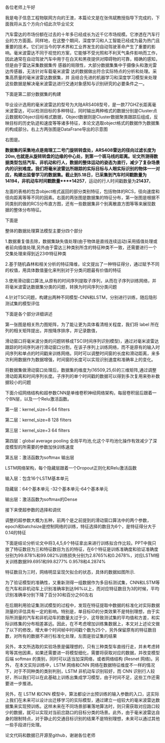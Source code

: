 各位老师上午好

我是电子信息工程物联网方向的王澳，本篇论文是在张伟斌教授指导下完成的，下面我将从五个方向介绍此次毕业论文

汽车雷达的市场份额在过去的十年多已经成长为近千亿市场规模。它渗透在汽车行业的方方面面。同样地，在这整个期间，深度学习和人工智能已经成为最为热门且重要的技术。它们对当今的学术界和工业界发生的自动驾驶革命产生了重要的影响。毫米波雷达不同于视觉的方案，它能够不受光照和不利天气条件影响而工作，因此通常在自动驾驶汽车中用于在白天和黑夜提供对障碍物的可靠，精确的感知，但是由于雷达采集数据集传 感器的局限性，大部分数据集集中于摄像头和激光雷达传感器，无法针对车载毫米波雷 达的数据做出符合实际特点的分析和处理。采集高质量的毫米波雷达数据集，并 且结合先进的机器学习和深度学习模型来处理这些数据是解决毫米波雷达进行交通对象感知与识别研究的必要条件之一。

下面是第二部分数据集的构建

毕业设计选用的毫米波雷达的型号为大陆ARS408型号，是一款77GHZ长距离毫米波雷达，可以检测目标的多种特征，同时输出两种格式的数据分别是Cluster点云数据和Object目标格式数据，Object数据则是Cluster数据聚类跟踪后组成，反映目标的历史轨迹和速度等等诸多特征，本论文选取object格式的数据作为数据集的构成部分。右上方两张图是DataFrane导出的示意图

右图是。

**数据集的采集地点是南理工二号门旋转转盘处，****ARS408****雷达的径向过滤长度为****20m,****也就是从旋转转盘的边缘的中心处，到第一个斑马线的距离****。****论文****所****测得数据类型包括汽车、非机动和行人，数据的整体运动的姿态为直行，减少了复杂场景内的识别难度。我们将毫米波雷达所跟踪的实际目标与人眼实际识别的物体一一对应，构建出监督学习的数据集。截止到****5.18****日，已采集到汽车时间戳数量为****14194****，非机动车时间戳数量****14257**，运动的行人时间戳数量为****21437****。

左面的表格的包含object格式返回的部分类别特征，包括物体的RCS，径向速度和径向距离等等不同的因素。右面的两张图是数据集的特征分布，第一张图是根据不同类别的做的RCS分布直方图，还有一些数据集非个别离散直方图等等来展现数据的整体分布特征。

下面是

整体的数据处理算法模型主要分四个部分

1.数据重复值去除，数据集缺失值处理(由于物体是直线连续运动)采用插值处理或者前向插值处理,另外由于雷达三种类别所含的特征种类不一致，还需要进行一个交集处理来得到近23中特征种类

2.基于随机森林和相关分析的特征降维，论文提出了一种特征得分，通过赋予不同的权值，用具体数值量化来判别对于分类问题最有价值的特征

3.使用滑动窗口算法,从原有的时间序列提取子序列，从而在子序列训练网络，并将毫米波雷达数据集分类的问题，转换为时间序列分类问题

4.针对TSC问题，构建出两种不同模型-CNN和LSTM，分别进行训练，随后隐形测试集的模型评估

下面是各个部分详细讲述

第一张图是相关热力图矩阵，为了能让更为具体看清相关程度，我们将 label 所在列的相关矩阵提出，并按降序排序，并记录数值，



滑动窗口将毫米波分类的问题转移成TSC(时间序列识别模型)，通过对毫米波雷达跟踪的时间序列进行滑动窗口分割，在该子序列上训练网络，而不是原有的输入时间序列和单点的时间戳来训练网络。同时可以调整时间窗的长度和滑动距离，来多次利用数据作为数据增强，时间窗的长度可以实现识别速度和准确率上的变化。

将数据集做滑动窗口处理后，数据集的维度为(16509,25,6)的三维矩阵,通过调整滑动距离和时间序列长度。子序列的单个时间戳的数据可以得到多次复用来弥补数据较小的问题

下面介绍网络结构和超参数CNN是单维卷积神经网络架构，每层卷积层后跟着一个BN层，以及一个Relu激活函数。

第一层：kernel_size=5 64 filters

第二层：kernel_size=8 128 filters

第三层：kernel_size=3 64 filters

第四层：global average pooling 全局平均池,化这个平均池化操作有效减少了深度模型的所需要的参数加快训练速度

第五层：激活函数为softmax 输出层

LSTM网络架构，每个隐藏层跟着一个Dropout正则化和Relu激活函数

输入层：包含16个LSTM基本单元

隐藏层：64个基本单元 -32个基本单元-64个基本单元

输出层：激活函数为softmax的Dense

接下来使超参数的选择和调优

调整的超参数大概为五种，前两个是之前提到的滑动窗口算法中的两个参数，epoch和batchsize是控制网络的训练，特征选择的数目为6个，是特征得分大于0.14的特征

下面是结论分析论文中将3,4,5,6个特征拿出来进行训练拟合作比较。PPT中我只放了特征数目为三和特征数目为五的特征，在6个特征是训练准确度和验证准确度分别为99.878%和99.082%训练损失分别为2.8765%和0.2678%，对应LSTM相关训练数据99.6951和99.8277% 0.9578和4.2874%

特征数目为三时，网络明显呈现欠拟合的状态，具体的数据如图所示.

为了验证模型的准确性，又重新测得一组数据作为多目标测试集，CNN和LSTM等在汽车和非机动车上识别准确率到达96%以上，而对应特征数目为3的时候，平均识别准确率分别下降了百分30和百分之60左右

在后期利用验证集测试模型的过程中，发现在特征提取中数据的标准化对实际数据测量的评估具有一定的影响。特别是，单目标ID的分类效果不是特别理想，由于实际所测量的汽车和非机动车的数量太过于少，这导致测试集的平均值和方差，和实际训练集的分布相差甚远。因此，在不考虑增加训练集数据上，本文对上述论文做了以下的修改，增大单个时间帧中时间戳个数为25个，另外保留原有的特征数目数，对所有的数据不进行标准化处理，左图是验证集的结果

另外，本文所选取的实验场景是偏理想的，只有三种类型车直线行走，并未考虑转弯等其他因素，如果还需要进一将模型细化，需要将获取对应的数据，并改变模型后端 softmax 的类别，同时可以适当加深网络，或者网络结构 (Resnet 网络)。另外， 在本文实际训练中，LSTM 网络和CNN 网络在数据特征维度不一样的情况下，对于不同种类的类别判别，LSTM 非机动车识别较好，而 CNN 识别行人较好，所以我们可以在此基础上训练出集成学习模型，由于时间不足，这些工作还需要进一步推进。

另外，在 LSTM 和CNN 模型中，算法都设计出预训练的输入参数的入口，这实际上我们在未来可以设计出迁移学习的实际模型，通过建立一组较大的毫米波雷达数据集来实现预训练。这样未来在不同场景部署落地算法时，则只需获取对应路口较少的数据，就可以实现对当前岔路口的目标分类的场景。此外，由于毫米波雷达自身的限制特点，对于静止的交通目标识别的结果不是特别理想，未来可以通过其他一些手段进行处理。

论文代码和数据已开源至github，谢谢各位老师